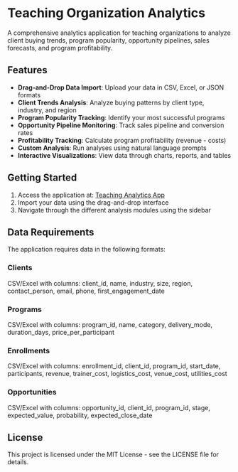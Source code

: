 # Teaching Organization Analytics

A comprehensive analytics application for teaching organizations to analyze client buying trends, program popularity, opportunity pipelines, sales forecasts, and program profitability.

## Features

- **Drag-and-Drop Data Import**: Upload your data in CSV, Excel, or JSON formats
- **Client Trends Analysis**: Analyze buying patterns by client type, industry, and region
- **Program Popularity Tracking**: Identify your most successful programs
- **Opportunity Pipeline Monitoring**: Track sales pipeline and conversion rates
- **Profitability Tracking**: Calculate program profitability (revenue - costs)
- **Custom Analysis**: Run analyses using natural language prompts
- **Interactive Visualizations**: View data through charts, reports, and tables

## Getting Started

1. Access the application at: [Teaching Analytics App](https://teaching-analytics.streamlit.app)
2. Import your data using the drag-and-drop interface
3. Navigate through the different analysis modules using the sidebar

## Data Requirements

The application requires data in the following formats:

### Clients
CSV/Excel with columns: client_id, name, industry, size, region, contact_person, email, phone, first_engagement_date

### Programs
CSV/Excel with columns: program_id, name, category, delivery_mode, duration_days, price_per_participant

### Enrollments
CSV/Excel with columns: enrollment_id, client_id, program_id, start_date, participants, revenue, trainer_cost, logistics_cost, venue_cost, utilities_cost

### Opportunities
CSV/Excel with columns: opportunity_id, client_id, program_id, stage, expected_value, probability, expected_close_date

## License

This project is licensed under the MIT License - see the LICENSE file for details.
